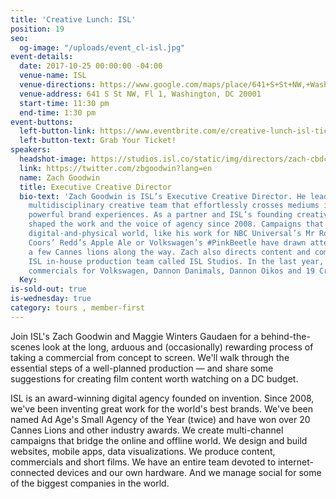 ```yaml
---
title: 'Creative Lunch: ISL'
position: 19
seo:
  og-image: "/uploads/event_cl-isl.jpg"
event-details:
  date: 2017-10-25 00:00:00 -04:00
  venue-name: ISL
  venue-directions: https://www.google.com/maps/place/641+S+St+NW,+Washington,+DC+20001/@38.9145299,-77.0233145,17z/data=!3m1!4b1!4m5!3m4!1s0x89b7b7f00f4dd9df:0x71b9f72e645be48f!8m2!3d38.9145299!4d-77.0211258
  venue-address: 641 S St NW, Fl 1, Washington, DC 20001
  start-time: 11:30 pm
  end-time: 1:30 pm
event-buttons:
  left-button-link: https://www.eventbrite.com/e/creative-lunch-isl-tickets-38431935955
  left-button-text: Grab Your Ticket!
speakers:
  headshot-image: https://studios.isl.co/static/img/directors/zach-cbdc320899.jpg
  link: https://twitter.com/zbgoodwin?lang=en
  name: Zach Goodwin
  title: Executive Creative Director
  bio-text: 'Zach Goodwin is ISL’s Executive Creative Director. He leads an eclectic,
    multidisciplinary creative team that effortlessly crosses mediums in pursuit of
    powerful brand experiences. As a partner and ISL’s founding creative, Zach has
    shaped the work and the voice of agency since 2008. Campaigns that straddle the
    digital-and-physical world, like his work for NBC Universal’s Mr Robot, Miller
    Coors’ Redd’s Apple Ale or Volkswagen’s #PinkBeetle have drawn attention — and
    a few Cannes lions along the way. Zach also directs content and commercials, leading
    ISL in-house production team called ISL Studios. In the last year, he has directed
    commercials for Volkswagen, Dannon Danimals, Dannon Oikos and 19 Crimes.'
  Key: 
is-sold-out: true
is-wednesday: true
category: tours , member-first
---
```


Join ISL's Zach Goodwin and Maggie Winters Gaudaen for a behind-the-scenes look at the long, arduous and (occasionally) rewarding process of taking a commercial from concept to screen. We'll walk through the essential steps of a well-planned production — and share some suggestions for creating film content worth watching on a DC budget.

ISL is an award-winning digital agency founded on invention. Since 2008, we've been inventing great work for the world's best brands. We've been named Ad Age's Small Agency of the Year (twice) and have won over 20 Cannes Lions and other industry awards. We create multi-channel campaigns that bridge the online and offline world. We design and build websites, mobile apps, data visualizations. We produce content, commercials and short films. We have an entire team devoted to internet-connected devices and our own hardware. And we manage social for some of the biggest companies in the world.